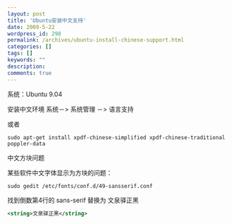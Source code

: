 ```yaml
---
layout: post
title: 'Ubuntu安装中文支持'
date: 2009-5-22
wordpress_id: 298
permalink: /archives/ubuntu-install-chinese-support.html
categories: []
tags: []
keywords: ""
description: 
comments: true
---
```

系统：Ubuntu 9.04

安装中文环境
系统－> 系统管理 －> 语言支持

或者

```
sudo apt-get install xpdf-chinese-simplified xpdf-chinese-traditional poppler-data
```
中文方块问题

某些软件中文字体显示为方块的问题：

```
sudo gedit /etc/fonts/conf.d/49-sansserif.conf
```
找到倒数第4行的 sans-serif 替换为 文泉驿正黑

``` xml
<string>文泉驿正黑</string>
```
